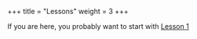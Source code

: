 +++
title = "Lessons"
weight = 3
+++

If you are here, you probably want to start with [Lesson 1](./01_blinky)
